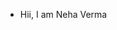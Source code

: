 - Hii, I am Neha Verma
  

<!---
Neha4399/Neha4399 is a ✨ special ✨ repository because its `README.md` (this file) appears on your GitHub profile.
You can click the Preview link to take a look at your changes.
--->

